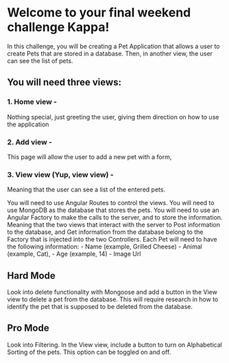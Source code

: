 # Welcome to your final weekend challenge Kappa!

In this challenge, you will be creating a Pet Application that allows a user to create Pets that are stored in a database. Then, in another view, the user can see the list of pets.

## You will need three views: 
### 1. Home view -
Nothing special, just greeting the user, giving them direction on how to use the application
### 2. Add view -
This page will allow the user to add a new pet with a form,
### 3. View view (Yup, view view) -
Meaning that the user can see a list of the entered pets.

You will need to use Angular Routes to control the views. You will need to use MongoDB as the database that stores the pets. You will need to use an Angular Factory to make the calls to the server, and to store the information. Meaning that the two views that interact with the server to Post information to the database, and Get information from the database belong to the Factory that is injected into the two Controllers. Each Pet will need to have the following information: - Name (example, Grilled Cheese) - Animal (example, Cat), - Age (example, 14) - Image Url

## Hard Mode
Look into delete functionality with Mongoose and add a button in the View view to delete a pet from the database. This will require research in how to identify the pet that is supposed to be deleted from the database.

## Pro Mode
Look into Filtering. In the View view, include a button to turn on Alphabetical Sorting of the pets. This option can be toggled on and off.
